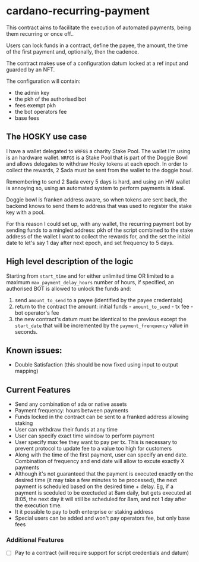 # cardano-recurring-payment

This contract aims to facilitate the execution of automated payments, being them recurring or once off..

Users can lock funds in a contract, define the payee, the amount, the time of the first payment and, optionally, then the cadence.

The contract makes use of a configuration datum locked at a ref input and guarded by an NFT.

The configuration will contain:
* the admin key
* the pkh of the authorised bot
* fees exempt pkh
* the bot operators fee
* base fees

## The HOSKY use case

I have a wallet delegated to `WRFGS` a charity Stake Pool. The wallet I'm using is an hardware wallet.
`WRFGS` is a Stake Pool that is part of the Doggie Bowl and allows delegates to withdraw Hosky tokens at each epoch.
In order to collect the rewards, 2 $ada must be sent from the wallet to the doggie bowl.

Remembering to send 2 $ada every 5 days is hard, and using an HW wallet is annoying so, using an automated system to perform payments is ideal.

Doggie bowl is franken address aware, so when tokens are sent back, the backend knows to send them to address that was used to register the stake key with a pool.

For this reason I could set up, with any wallet, the recurring payment bot by sending funds to a mingled address: pkh of the script combined to the stake address of the 
wallet I want to collect the rewards for, and the set the initial date to let's say 1 day after next epoch, and set frequency to 5 days.

## High level description of the logic

Starting from `start_time` and for either unlimited time OR limited to a maximum `max_payment_delay_hours` number of hours, if specified, an authorised BOT is allowed to 
unlock the funds and:
1. send `amount_to_send` to a payee (identified by the payee credentials)
2. return to the contract the amount: initial funds - `amount_to_send` - tx fee - bot operator's fee
3. the new contract's datum must be identical to the previous except the `start_date` that will be incremented by the `payment_frenquency` value in seconds.

## Known issues:

* Double Satisfaction (this should be now fixed using input to output mapping)

## Current Features

* Send any combination of ada or native assets
* Payment frequency: hours between payments
* Funds locked in the contract can be sent to a franked address allowing staking
* User can withdraw their funds at any time
* User can specify exact time window to perform payment
* User specify max fee they want to pay per tx. This is necessary to prevent protocol to update fee to a value too high for customers
* Along with the time of the first payment, user can specify an end date. Combination of frequency and end date will allow to
excute exactly X payments
* Although it's not guaranteed that the payment is executed exactly on the desired time (it may take a few minutes to be processed), 
the next payment is scheduled based on the desired time + delay. Eg, if a payment is sceduled to be exectuded at 8am daily, but gets executed
at 8:05, the next day it will still be scheduled for 8am, and not 1 day after the execution time.
* It it possible to pay to both enterprise or staking address
* Special users can be added and won't pay operators fee, but only base fees

### Additional Features

* [ ] Pay to a contract (will require support for script credentials and datum)
